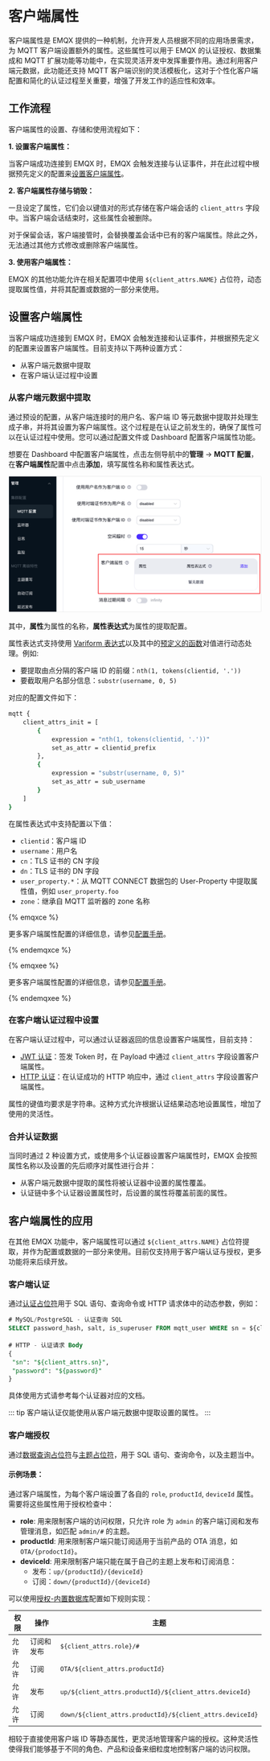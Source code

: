 # 客户端属性

客户端属性是 EMQX 提供的一种机制，允许开发人员根据不同的应用场景需求，为 MQTT 客户端设置额外的属性。这些属性可以用于 EMQX 的认证授权、数据集成和 MQTT 扩展功能等功能中，在实现灵活开发中发挥重要作用。通过利用客户端元数据，此功能还支持 MQTT 客户端识别的灵活模板化，这对于个性化客户端配置和简化的认证过程至关重要，增强了开发工作的适应性和效率。

## 工作流程

客户端属性的设置、存储和使用流程如下：

**1. 设置客户端属性：**

当客户端成功连接到 EMQX 时，EMQX 会触发连接与认证事件，并在此过程中根据预先定义的配置来[设置客户端属性](#设置客户端属性)。

**2. 客户端属性存储与销毁：**

一旦设定了属性，它们会以键值对的形式存储在客户端会话的 `client_attrs` 字段中。当客户端会话结束时，这些属性会被删除。

对于保留会话，客户端接管时，会替换覆盖会话中已有的客户端属性。除此之外，无法通过其他方式修改或删除客户端属性。

**3. 使用客户端属性：**

EMQX 的其他功能允许在相关配置项中使用 `${client_attrs.NAME}` 占位符，动态提取属性值，并将其配置或数据的一部分来使用。

## 设置客户端属性

当客户端成功连接到 EMQX 时，EMQX 会触发连接和认证事件，并根据预先定义的配置来设置客户端属性。目前支持以下两种设置方式：

- 从客户端元数据中提取
- 在客户端认证过程中设置

### 从客户端元数据中提取

通过预设的配置，从客户端连接时的用户名、客户端 ID 等元数据中提取并处理生成子串，并将其设置为客户端属性。这个过程是在认证之前发生的，确保了属性可以在认证过程中使用。您可以通过配置文件或 Dashboard 配置客户端属性功能。

想要在 Dashboard 中配置客户端属性，点击左侧导航中的**管理** -> **MQTT 配置**，在**客户端属性**配置中点击**添加**，填写属性名称和属性表达式。

![客户端属性设置](./assets/client_attributes_config_ee.png)

其中，**属性**为属性的名称，**属性表达式**为属性的提取配置。

属性表达式支持使用 [Variform 表达式](../configuration/configuration.md#variform-表达式)以及其中的[预定义的函数](../configuration/configuration.md#预定义函数)对值进行动态处理。例如:

- 要提取由点分隔的客户端 ID 的前缀：`nth(1, tokens(clientid, '.'))`
- 要截取用户名部分信息：`substr(username, 0, 5)`

对应的配置文件如下：

```bash
mqtt {
    client_attrs_init = [
        {
            expression = "nth(1, tokens(clientid, '.'))"
            set_as_attr = clientid_prefix
        },
        {
            expression = "substr(username, 0, 5)"
            set_as_attr = sub_username
        }
    ]
}
```

在属性表达式中支持配置以下值：

- `clientid`：客户端 ID
- `username`：用户名
- `cn`：TLS 证书的 CN 字段
- `dn`：TLS 证书的 DN 字段
- `user_property.*`：从 MQTT CONNECT 数据包的 User-Property 中提取属性值，例如 `user_property.foo`
- `zone`：继承自 MQTT 监听器的 zone 名称

{% emqxce %}

更多客户端属性配置的详细信息，请参见[配置手册](https://www.emqx.io/docs/en/v@CE_VERSION@/hocon/)。

{% endemqxce %}

{% emqxee %}

更多客户端属性配置的详细信息，请参见[配置手册](https://docs.emqx.com/en/enterprise/v@EE_VERSION@/hocon/)。

{% endemqxee %}

### 在客户端认证过程中设置

在客户端认证过程中，可以通过认证器返回的信息设置客户端属性，目前支持：

- [JWT 认证](../access-control/authn/jwt.md)：签发 Token 时，在 Payload 中通过 `client_attrs` 字段设置客户端属性。
- [HTTP 认证](../access-control//authn/http.md)：在认证成功的 HTTP 响应中，通过 `client_attrs` 字段设置客户端属性。

属性的键值均要求是字符串。这种方式允许根据认证结果动态地设置属性，增加了使用的灵活性。

### 合并认证数据

当同时通过 2 种设置方式，或使用多个认证器设置客户端属性时，EMQX 会按照属性名称以及设置的先后顺序对属性进行合并：

- 从客户端元数据中提取的属性将被认证器中设置的属性覆盖。
- 认证链中多个认证器设置属性时，后设置的属性将覆盖前面的属性。

## 客户端属性的应用

在其他 EMQX 功能中，客户端属性可以通过 `${client_attrs.NAME}` 占位符提取，并作为配置或数据的一部分来使用。目前仅支持用于客户端认证与授权，更多功能将来后续开放。

### 客户端认证

通过[认证占位符](../access-control/authn/authn.md#认证占位符)用于 SQL 语句、查询命令或 HTTP 请求体中的动态参数，例如：

```sql
# MySQL/PostgreSQL - 认证查询 SQL
SELECT password_hash, salt, is_superuser FROM mqtt_user WHERE sn = ${client_attrs.sn} LIMIT 1

# HTTP - 认证请求 Body
{ 
 "sn": "${client_attrs.sn}",
 "password": "${password}"
}
```

具体使用方式请参考每个认证器对应的文档。

::: tip
客户端认证仅能使用从客户端元数据中提取设置的属性。
:::

### 客户端授权

通过[数据查询占位符](../access-control/authz/authz.md#数据查询占位符)与[主题占位符](../access-control/authz/authz.md#主题占位符)，用于 SQL 语句、查询命令，以及主题当中。

#### 示例场景：

通过客户端属性，为每个客户端设置了各自的 `role`, `productId`, `deviceId` 属性。需要将这些属性用于授权检查中：

- **role**: 用来限制客户端的访问权限，只允许 role 为 `admin` 的客户端订阅和发布管理消息，如匹配 `admin/#` 的主题。
- **productId**: 用来限制客户端只能订阅适用于当前产品的 OTA 消息，如 `OTA/{prodoctId}`。
- **deviceId**: 用来限制客户端只能在属于自己的主题上发布和订阅消息：
  - 发布：`up/{productId}/{deviceId}`
  - 订阅：`down/{productId}/{deviceId}`


可以使用[授权-内置数据库](../access-control/authz/mnesia.md)配置如下规则实现：

| 权限 | 操作 | 主题 |
| --- |  --- |  --- |
| 允许 | 订阅和发布 | `${client_attrs.role}/#` |
| 允许 | 订阅 | `OTA/${client_attrs.productId}` |
| 允许 | 发布 | `up/${client_attrs.productId}/${client_attrs.deviceId}` |
| 允许 | 订阅 | `down/${client_attrs.productId}/${client_attrs.deviceId}` |

相较于直接使用客户端 ID 等静态属性，更灵活地管理客户端的授权。这种灵活性使得我们能够基于不同的角色、产品和设备来细粒度地控制客户端的访问权限。

